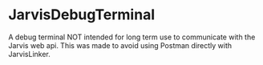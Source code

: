 # JarvisDebugTerminal

A debug terminal NOT intended for long term use to communicate with the Jarvis web api.  This was made to avoid using Postman directly with JarvisLinker.
